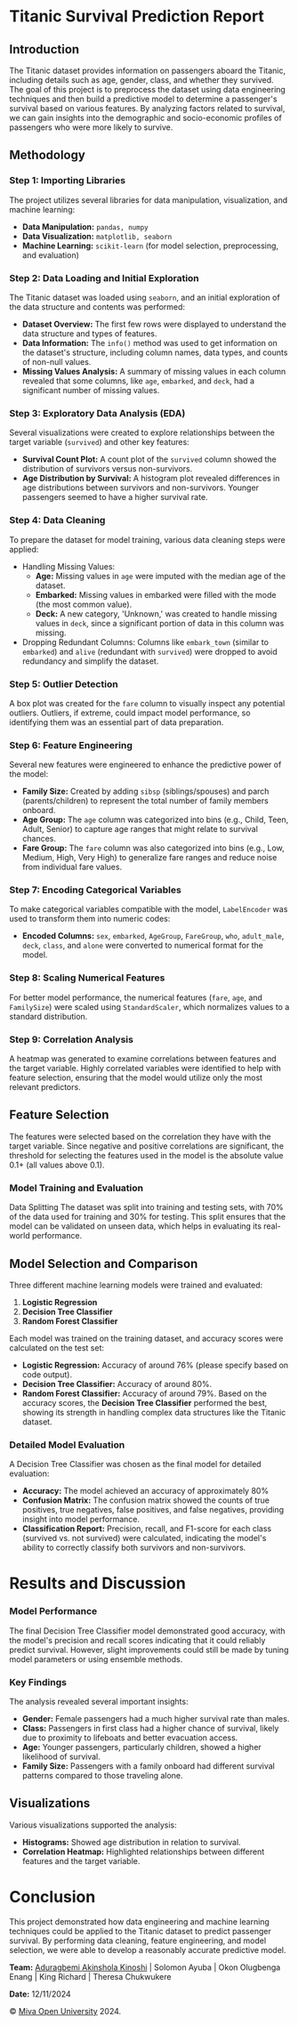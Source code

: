 # Titanic Survival Prediction Report


## Introduction
The Titanic dataset provides information on passengers aboard the Titanic, including details such as age, gender, class, and whether they survived. The goal of this project is to preprocess the dataset using data engineering techniques and then build a predictive model to determine a passenger's survival based on various features. By analyzing factors related to survival, we can gain insights into the demographic and socio-economic profiles of passengers who were more likely to survive.
 
## Methodology
### Step 1: Importing Libraries
The project utilizes several libraries for data manipulation, visualization, and machine learning:
- **Data Manipulation:** `pandas, numpy`
- **Data Visualization:** `matplotlib, seaborn`
- **Machine Learning:** `scikit-learn` (for model selection, preprocessing, and evaluation)

### Step 2: Data Loading and Initial Exploration
The Titanic dataset was loaded using `seaborn`, and an initial exploration of the data structure and contents was performed:
- **Dataset Overview:** The first few rows were displayed to understand the data structure and types of features.
- **Data Information:** The `info()` method was used to get information on the dataset's structure, including column names, data types, and counts of non-null values.
- **Missing Values Analysis:** A summary of missing values in each column revealed that some columns, like `age`, `embarked`, and `deck`, had a significant number of missing values.

### Step 3: Exploratory Data Analysis (EDA)
Several visualizations were created to explore relationships between the target variable (`survived`) and other key features:
- **Survival Count Plot:** A count plot of the `survived` column showed the distribution of survivors versus non-survivors.
- **Age Distribution by Survival:** A histogram plot revealed differences in age distributions between survivors and non-survivors. Younger passengers seemed to have a higher survival rate.

### Step 4: Data Cleaning
To prepare the dataset for model training, various data cleaning steps were applied:
- Handling Missing Values:
  - **Age:** Missing values in `age` were imputed with the median age of the dataset.
  - **Embarked:** Missing values in embarked were filled with the mode (the most common value).
  - **Deck:** A new category, 'Unknown,' was created to handle missing values in `deck`, since a significant portion of data in this column was missing.
- Dropping Redundant Columns: Columns like `embark_town` (similar to `embarked`) and `alive` (redundant with `survived`) were dropped to avoid redundancy and simplify the dataset.

### Step 5: Outlier Detection
A box plot was created for the `fare` column to visually inspect any potential outliers. Outliers, if extreme, could impact model performance, so identifying them was an essential part of data preparation.

### Step 6: Feature Engineering
Several new features were engineered to enhance the predictive power of the model:
- **Family Size:** Created by adding `sibsp` (siblings/spouses) and parch (parents/children) to represent the total number of family members onboard.
- **Age Group:** The `age` column was categorized into bins (e.g., Child, Teen, Adult, Senior) to capture age ranges that might relate to survival chances.
- **Fare Group:** The `fare` column was also categorized into bins (e.g., Low, Medium, High, Very High) to generalize fare ranges and reduce noise from individual fare values.

### Step 7: Encoding Categorical Variables
To make categorical variables compatible with the model, `LabelEncoder` was used to transform them into numeric codes:
- **Encoded Columns:** `sex`, `embarked`, `AgeGroup`, `FareGroup`, `who`, `adult_male`, `deck`, `class`, and `alone` were converted to numerical format for the model.

### Step 8: Scaling Numerical Features
For better model performance, the numerical features (`fare`, `age`, and `FamilySize`) were scaled using `StandardScaler`, which normalizes values to a standard distribution.

### Step 9: Correlation Analysis
A heatmap was generated to examine correlations between features and the target variable. Highly correlated variables were identified to help with feature selection, ensuring that the model would utilize only the most relevant predictors.
 
## Feature Selection
The features were selected based on the correlation they have with the target variable. Since negative and positive correlations are significant, the threshold for  selecting the features used in the model is the absolute value 0.1+ (all values above 0.1).

### Model Training and Evaluation
 Data Splitting
The dataset was split into training and testing sets, with 70% of the data used for training and 30% for testing. This split ensures that the model can be validated on unseen data, which helps in evaluating its real-world performance.

## Model Selection and Comparison
Three different machine learning models were trained and evaluated:
1. **Logistic Regression**
2. **Decision Tree Classifier**
3. **Random Forest Classifier**

Each model was trained on the training dataset, and accuracy scores were calculated on the test set:
- **Logistic Regression:** Accuracy of around 76% (please specify based on code output).
- **Decision Tree Classifier:** Accuracy of around 80%.
- **Random Forest Classifier:** Accuracy of around 79%.
Based on the accuracy scores, the **Decision Tree Classifier** performed the best, showing its strength in handling complex data structures like the Titanic dataset.

### Detailed Model Evaluation
A Decision Tree Classifier was chosen as the final model for detailed evaluation:
- **Accuracy:** The model achieved an accuracy of approximately 80%
- **Confusion Matrix:** The confusion matrix showed the counts of true positives, true negatives, false positives, and false negatives, providing insight into model performance.
- **Classification Report:** Precision, recall, and F1-score for each class (survived vs. not survived) were calculated, indicating the model's ability to correctly classify both survivors and non-survivors.
 
# Results and Discussion
### Model Performance
The final Decision Tree Classifier model demonstrated good accuracy, with the model's precision and recall scores indicating that it could reliably predict survival. However, slight improvements could still be made by tuning model parameters or using ensemble methods.

### Key Findings
The analysis revealed several important insights:
- **Gender:** Female passengers had a much higher survival rate than males.
- **Class:** Passengers in first class had a higher chance of survival, likely due to proximity to lifeboats and better evacuation access.
- **Age:** Younger passengers, particularly children, showed a higher likelihood of survival.
- **Family Size:** Passengers with a family onboard had different survival patterns compared to those traveling alone.

## Visualizations
Various visualizations supported the analysis:
- **Histograms:** Showed age distribution in relation to survival.
- **Correlation Heatmap:** Highlighted relationships between different features and the target variable.
 
# Conclusion
This project demonstrated how data engineering and machine learning techniques could be applied to the Titanic dataset to predict passenger survival. By performing data cleaning, feature engineering, and model selection, we were able to develop a reasonably accurate predictive model.

**Team:** [Aduragbemi Akinshola Kinoshi](https://github.com/pkinoshi) |⁠ ⁠Solomon Ayuba | Okon Olugbenga Enang | King Richard | Theresa Chukwukere

**Date:** 12/11/2024

© [Miva Open University](https://miva.university/) 2024.
